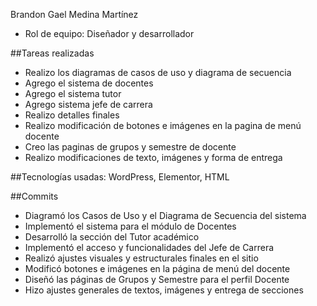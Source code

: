 Brandon Gael Medina Martínez
- Rol de equipo: Diseñador y desarrollador

##Tareas realizadas
- Realizo los diagramas de casos de uso y diagrama de secuencia
- Agrego el sistema de docentes
- Agrego el sistema tutor
- Agrego sistema jefe de carrera
- Realizo detalles finales
- Realizo modificación de botones e imágenes en la pagina de menú docente
- Creo las paginas de grupos y semestre de docente
- Realizo modificaciones de texto, imágenes y forma de entrega
  
##Tecnologías usadas: WordPress, Elementor, HTML

##Commits
- Diagramó los Casos de Uso y el Diagrama de Secuencia del sistema
- Implementó el sistema para el módulo de Docentes
- Desarrolló la sección del Tutor académico
- Implementó el acceso y funcionalidades del Jefe de Carrera
- Realizó ajustes visuales y estructurales finales en el sitio
- Modificó botones e imágenes en la página de menú del docente
- Diseñó las páginas de Grupos y Semestre para el perfil Docente
- Hizo ajustes generales de textos, imágenes y entrega de secciones
